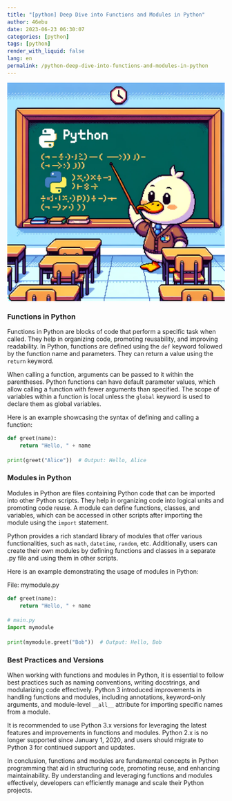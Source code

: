 ```yaml
---
title: "[python] Deep Dive into Functions and Modules in Python"
author: 46ebu
date: 2023-06-23 06:30:07 
categories: [python]
tags: [python]
render_with_liquid: false
lang: en
permalink: /python-deep-dive-into-functions-and-modules-in-python
---
```


![Intro](/assets/img/post/python.png)
### Functions in Python
Functions in Python are blocks of code that perform a specific task when called. They help in organizing code, promoting reusability, and improving readability. In Python, functions are defined using the `def` keyword followed by the function name and parameters. They can return a value using the `return` keyword.

When calling a function, arguments can be passed to it within the parentheses. Python functions can have default parameter values, which allow calling a function with fewer arguments than specified. The scope of variables within a function is local unless the `global` keyword is used to declare them as global variables. 

Here is an example showcasing the syntax of defining and calling a function:

```python
def greet(name):
    return "Hello, " + name

print(greet("Alice"))  # Output: Hello, Alice
```

### Modules in Python
Modules in Python are files containing Python code that can be imported into other Python scripts. They help in organizing code into logical units and promoting code reuse. A module can define functions, classes, and variables, which can be accessed in other scripts after importing the module using the `import` statement.

Python provides a rich standard library of modules that offer various functionalities, such as `math`, `datetime`, `random`, etc. Additionally, users can create their own modules by defining functions and classes in a separate .py file and using them in other scripts.

Here is an example demonstrating the usage of modules in Python:

File: mymodule.py
```python
def greet(name):
    return "Hello, " + name

# main.py
import mymodule

print(mymodule.greet("Bob"))  # Output: Hello, Bob
```

### Best Practices and Versions
When working with functions and modules in Python, it is essential to follow best practices such as naming conventions, writing docstrings, and modularizing code effectively. Python 3 introduced improvements in handling functions and modules, including annotations, keyword-only arguments, and module-level `__all__` attribute for importing specific names from a module.

It is recommended to use Python 3.x versions for leveraging the latest features and improvements in functions and modules. Python 2.x is no longer supported since January 1, 2020, and users should migrate to Python 3 for continued support and updates.

In conclusion, functions and modules are fundamental concepts in Python programming that aid in structuring code, promoting reuse, and enhancing maintainability. By understanding and leveraging functions and modules effectively, developers can efficiently manage and scale their Python projects.